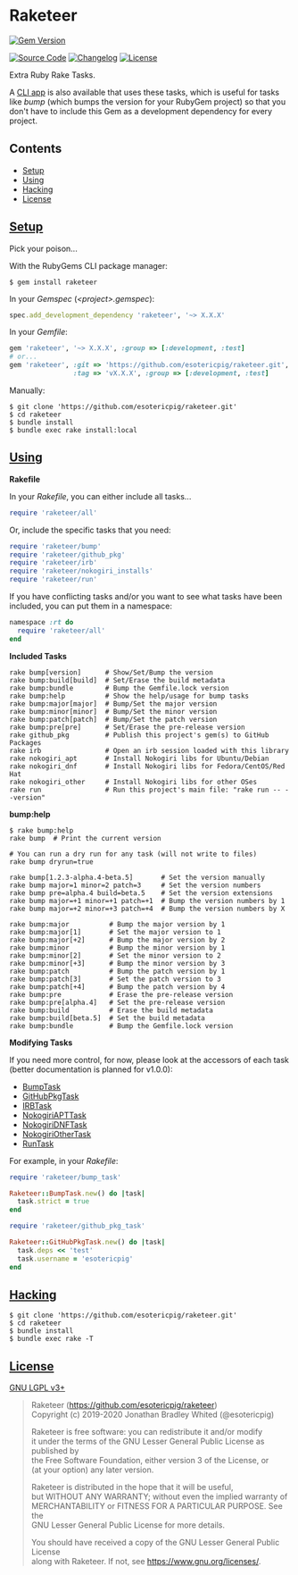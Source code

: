 # Raketeer

[![Gem Version](https://badge.fury.io/rb/raketeer.svg)](https://badge.fury.io/rb/raketeer)

[![Source Code](https://img.shields.io/badge/source-github-%23A0522D.svg?style=for-the-badge)](https://github.com/esotericpig/raketeer)
[![Changelog](https://img.shields.io/badge/changelog-md-%23A0522D.svg?style=for-the-badge)](CHANGELOG.md)
[![License](https://img.shields.io/github/license/esotericpig/raketeer.svg?color=%23A0522D&style=for-the-badge)](LICENSE.txt)

Extra Ruby Rake Tasks.

A [CLI app](https://github.com/esotericpig/raketary) is also available that uses these tasks, which is useful for tasks like *bump* (which bumps the version for your RubyGem project) so that you don't have to include this Gem as a development dependency for every project.

## Contents

- [Setup](#setup)
- [Using](#using)
- [Hacking](#hacking)
- [License](#license)

## [Setup](#contents)

Pick your poison...

With the RubyGems CLI package manager:

`$ gem install raketeer`

In your *Gemspec* (*&lt;project&gt;.gemspec*):

```Ruby
spec.add_development_dependency 'raketeer', '~> X.X.X'
```

In your *Gemfile*:

```Ruby
gem 'raketeer', '~> X.X.X', :group => [:development, :test]
# or...
gem 'raketeer', :git => 'https://github.com/esotericpig/raketeer.git',
                :tag => 'vX.X.X', :group => [:development, :test]
```

Manually:

```
$ git clone 'https://github.com/esotericpig/raketeer.git'
$ cd raketeer
$ bundle install
$ bundle exec rake install:local
```

## [Using](#contents)

**Rakefile**

In your *Rakefile*, you can either include all tasks...

```Ruby
require 'raketeer/all'
```

Or, include the specific tasks that you need:

```Ruby
require 'raketeer/bump'
require 'raketeer/github_pkg'
require 'raketeer/irb'
require 'raketeer/nokogiri_installs'
require 'raketeer/run'
```

If you have conflicting tasks and/or you want to see what tasks have been included, you can put them in a namespace:

```Ruby
namespace :rt do
  require 'raketeer/all'
end
```

**Included Tasks**

```
rake bump[version]      # Show/Set/Bump the version
rake bump:build[build]  # Set/Erase the build metadata
rake bump:bundle        # Bump the Gemfile.lock version
rake bump:help          # Show the help/usage for bump tasks
rake bump:major[major]  # Bump/Set the major version
rake bump:minor[minor]  # Bump/Set the minor version
rake bump:patch[patch]  # Bump/Set the patch version
rake bump:pre[pre]      # Set/Erase the pre-release version
rake github_pkg         # Publish this project's gem(s) to GitHub Packages
rake irb                # Open an irb session loaded with this library
rake nokogiri_apt       # Install Nokogiri libs for Ubuntu/Debian
rake nokogiri_dnf       # Install Nokogiri libs for Fedora/CentOS/Red Hat
rake nokogiri_other     # Install Nokogiri libs for other OSes
rake run                # Run this project's main file: "rake run -- --version"
```

**bump:help**

```
$ rake bump:help
rake bump  # Print the current version

# You can run a dry run for any task (will not write to files)
rake bump dryrun=true

rake bump[1.2.3-alpha.4-beta.5]       # Set the version manually
rake bump major=1 minor=2 patch=3     # Set the version numbers
rake bump pre=alpha.4 build=beta.5    # Set the version extensions
rake bump major=+1 minor=+1 patch=+1  # Bump the version numbers by 1
rake bump major=+2 minor=+3 patch=+4  # Bump the version numbers by X

rake bump:major          # Bump the major version by 1
rake bump:major[1]       # Set the major version to 1
rake bump:major[+2]      # Bump the major version by 2
rake bump:minor          # Bump the minor version by 1
rake bump:minor[2]       # Set the minor version to 2
rake bump:minor[+3]      # Bump the minor version by 3
rake bump:patch          # Bump the patch version by 1
rake bump:patch[3]       # Set the patch version to 3
rake bump:patch[+4]      # Bump the patch version by 4
rake bump:pre            # Erase the pre-release version
rake bump:pre[alpha.4]   # Set the pre-release version
rake bump:build          # Erase the build metadata
rake bump:build[beta.5]  # Set the build metadata
rake bump:bundle         # Bump the Gemfile.lock version
```

**Modifying Tasks**

If you need more control, for now, please look at the accessors of each task (better documentation is planned for v1.0.0):

- [BumpTask](lib/raketeer/bump_task.rb)
- [GitHubPkgTask](lib/raketeer/github_pkg_task.rb)
- [IRBTask](lib/raketeer/irb_task.rb)
- [NokogiriAPTTask](lib/raketeer/nokogiri_install_tasks.rb)
- [NokogiriDNFTask](lib/raketeer/nokogiri_install_tasks.rb)
- [NokogiriOtherTask](lib/raketeer/nokogiri_install_tasks.rb)
- [RunTask](lib/raketeer/run_task.rb)

For example, in your *Rakefile*:

```Ruby
require 'raketeer/bump_task'

Raketeer::BumpTask.new() do |task|
  task.strict = true
end
```

```Ruby
require 'raketeer/github_pkg_task'

Raketeer::GitHubPkgTask.new() do |task|
  task.deps << 'test'
  task.username = 'esotericpig'
end
```

## [Hacking](#contents)

```
$ git clone 'https://github.com/esotericpig/raketeer.git'
$ cd raketeer
$ bundle install
$ bundle exec rake -T
```

## [License](#contents)

[GNU LGPL v3+](LICENSE.txt)

> Raketeer (<https://github.com/esotericpig/raketeer>)  
> Copyright (c) 2019-2020 Jonathan Bradley Whited (@esotericpig)  
> 
> Raketeer is free software: you can redistribute it and/or modify  
> it under the terms of the GNU Lesser General Public License as published by  
> the Free Software Foundation, either version 3 of the License, or  
> (at your option) any later version.  
> 
> Raketeer is distributed in the hope that it will be useful,  
> but WITHOUT ANY WARRANTY; without even the implied warranty of  
> MERCHANTABILITY or FITNESS FOR A PARTICULAR PURPOSE.  See the  
> GNU Lesser General Public License for more details.  
> 
> You should have received a copy of the GNU Lesser General Public License  
> along with Raketeer.  If not, see <https://www.gnu.org/licenses/>.  
